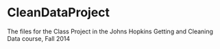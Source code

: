 CleanDataProject
================

The files for the Class Project in the Johns Hopkins Getting and Cleaning Data course, Fall 2014
